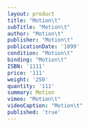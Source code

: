 ```yaml
---
layout: product
title: "Motion\t"
subTitle: "Motion\t"
author: "Motion\t"
publisher: "Motion\t"
publicationDate: '1099'
condition: "Motion\t"
binding: "Motion\t"
ISBN: '1111'
price: '111'
weight: '250'
quantity: '111'
summary: Motion
vimeo: "Motion\t"
videoCaption: "Motion\t"
published: 'true'
---
```


